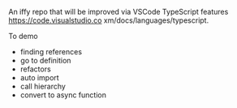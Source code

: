 An iffy repo that will be improved via VSCode TypeScript features https://code.visualstudio.co  xm/docs/languages/typescript.
 
To demo

- finding references
- go to definition
- refactors
- auto import
- call hierarchy
- convert to async function